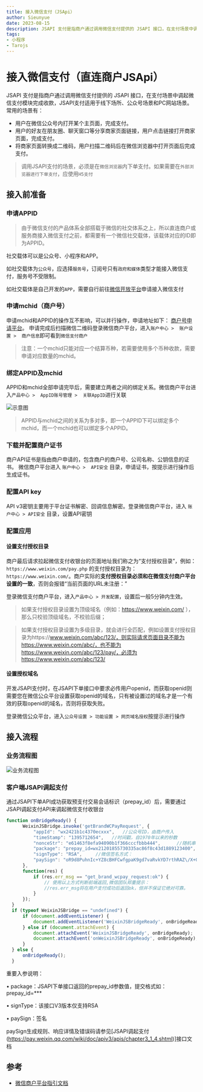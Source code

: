 ```yaml
--- 
title: 接入微信支付（JSApi）
author: Sieunyue
date: 2023-08-15
description: JSAPI 支付是指商户通过调用微信支付提供的 JSAPI 接口，在支付场景中调起微信支付模块完成收款，JSAPI支付适用于线下场所、公众号场景和PC网站场景
tags: 
- 小程序
- Tarojs
--- 
```


# 接入微信支付（直连商户JSApi）
JSAPI 支付是指商户通过调用微信支付提供的 JSAPI 接口，在支付场景中调起微信支付模块完成收款，JSAPI支付适用于线下场所、公众号场景和PC网站场景。常用的场景有：

* 用户在微信公众号内打开某个主页面，完成支付。
* 用户的好友在朋友圈、聊天窗口等分享商家页面链接，用户点击链接打开商家页面，完成支付。
* 将商家页面转换成二维码，用户扫描二维码后在微信浏览器中打开页面后完成支付。

> 调用JSAPI支付的场景，必须是在`微信浏览器`内下单支付。如果需要在`外部浏览器进行下单支付`，应使用`H5支付`

## 接入前准备
### 申请APPID
> 由于微信支付的产品体系全部搭载于微信的社交体系之上，所以直连商户或服务商接入微信支付之前，都需要有一个微信社交载体，该载体对应的ID即为APPID。

社交载体可以是公众号、小程序和APP。

如社交载体为`公众号`，应选择`服务号`，订阅号只有`政府和媒体`类型才能接入微信支付，服务号不受限制。

如社交载体是自己开发的`APP`，需要自行前往[微信开放平台](https://open.weixin.qq.com/)申请接入微信支付

### 申请mchid（商户号）
申请mchid和APPID的操作互不影响，可以并行操作，申请地址如下： [商户号申请平台](https://pay.weixin.qq.com/index.php/core/home/login?return_url=%2Fpublic%2Fwxpay%2Fapply_guidee)。
申请完成后扫描微信二维码登录微信商户平台，进入`账户中心 >  账户设置 >  商户信息`即可看到`微信支付商户`

> 注意：一个mchid只能对应一个结算币种，若需要使用多个币种收款，需要申请对应数量的mchid。

### 绑定APPID及mchid
APPID和mchid全部申请完毕后，需要建立两者之间的绑定关系。微信商户平台进入`产品中心 >  AppID账号管理 >  关联AppID`进行关联

![示意图](https://food-1256333492.cos.ap-guangzhou.myqcloud.com/assets/d41d53285402db7ccba8b20c8060c407_1692236641853.png)

> APPID与mchid之间的关系为多对多，即一个APPID下可以绑定多个mchid，而一个mchid也可以绑定多个APPID。

### 下载并配置商户证书
商户API证书是指由商户申请的，包含商户的商户号、公司名称、公钥信息的证书。
微信商户平台进入 `账户中心 >  API安全` 目录，申请证书，按提示进行操作后生成证书。

### 配置API key
API v3密钥主要用于平台证书解密、回调信息解密。登录微信商户平台，进入 `账户中心 > API安全` 目录，设置API密钥

### 配置应用
#### 设置支付授权目录
商户最后请求拉起微信支付收银台的页面地址我们称之为“支付授权目录”，例如：`https://www.weixin.com/pay.php` 的支付授权目录为：`https://www.weixin.com/`。商户实际的**支付授权目录必须和在微信支付商户平台设置的一致**，否则会报错“当前页面的URL未注册：”

登录微信支付商户平台，进入`产品中心 > 开发配置`，设置后一般5分钟内生效。

> 如果支付授权目录设置为顶级域名（例如：https://www.weixin.com/ ），那么只校验顶级域名，不校验后缀；

> 如果支付授权目录设置为多级目录，就会进行全匹配，例如设置支付授权目录为https://www.weixin.com/abc/123/，则实际请求页面目录不能为https://www.weixin.com/abc/，也不能为https://www.weixin.com/abc/123/pay/，必须为https://www.weixin.com/abc/123/


#### 设置授权域名
开发JSAPI支付时，在JSAPI下单接口中要求必传用户openid，而获取openid则需要您在微信公众平台设置获取openid的域名，只有被设置过的域名才是一个有效的获取openid的域名，否则将获取失败。

登录微信公众平台，进入`公众号设置 > 功能设置 > 网页域名授权`按提示进行操作


## 接入流程
### 业务流程图
![业务流程图](https://food-1256333492.cos.ap-guangzhou.myqcloud.com/assets/8df52574f67f17b7623f74a9b276c441_1692237484433.png)

### 客户端JSAPI调起支付
通过JSAPI下单API成功获取预支付交易会话标识（prepay_id）后，需要通过JSAPI调起支付API来调起微信支付收银台

``` javascript
function onBridgeReady() {
      WeixinJSBridge.invoke('getBrandWCPayRequest', {
          "appId": "wx2421b1c4370ecxxx",   //公众号ID，由商户传入    
          "timeStamp": "1395712654",   //时间戳，自1970年以来的秒数    
          "nonceStr": "e61463f8efa94090b1f366cccfbbb444",      //随机串    
          "package": "prepay_id=wx21201855730335ac86f8c43d1889123400",
          "signType": "RSA",     //微信签名方式：    
          "paySign": "oR9d8PuhnIc+YZ8cBHFCwfgpaK9gd7vaRvkYD7rthRAZ\/X+QBhcCYL21N7cHCTUxbQ+EAt6Uy+lwSN22f5YZvI45MLko8Pfso0jm46v5hqcVwrk6uddkGuT+Cdvu4WBqDzaDjnNa5UK3GfE1Wfl2gHxIIY5lLdUgWFts17D4WuolLLkiFZV+JSHMvH7eaLdT9N5GBovBwu5yYKUR7skR8Fu+LozcSqQixnlEZUfyE55feLOQTUYzLmR9pNtPbPsu6WVhbNHMS3Ss2+AehHvz+n64GDmXxbX++IOBvm2olHu3PsOUGRwhudhVf7UcGcunXt8cqNjKNqZLhLw4jq\/xDg==" //微信签名
      },
      function(res) {
          if (res.err_msg == "get_brand_wcpay_request:ok") {
              // 使用以上方式判断前端返回,微信团队郑重提示：
              //res.err_msg将在用户支付成功后返回ok，但并不保证它绝对可靠。
          }
      });
  }
  if (typeof WeixinJSBridge == "undefined") {
      if (document.addEventListener) {
          document.addEventListener('WeixinJSBridgeReady', onBridgeReady, false);
      } else if (document.attachEvent) {
          document.attachEvent('WeixinJSBridgeReady', onBridgeReady);
          document.attachEvent('onWeixinJSBridgeReady', onBridgeReady);
      }
  } else {
      onBridgeReady();
  }	  
  ```

重要入参说明：

• package：JSAPI下单接口返回的prepay_id参数值，提交格式如：prepay_id=***

• signType：该接口V3版本仅支持RSA

• paySign：签名

paySign生成规则、响应详情及错误码请参见[JSAPI调起支付(https://pay.weixin.qq.com/wiki/doc/apiv3/apis/chapter3_1_4.shtml)]接口文档


## 参考
* [微信商户平台指引文档](https://pay.weixin.qq.com/wiki/doc/apiv3/open/pay/chapter1_1_1.shtml)
